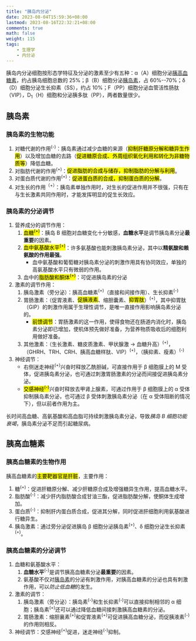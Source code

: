 ```yaml
---
title: "胰岛内分泌"
date: 2023-08-04T15:59:36+08:00
lastmod: 2023-08-16T22:32:21+08:00
comments: true
math: false
weight: 115
tags:
    - 生理学
    - 内分泌
---
```


胰岛内分泌细胞按形态学特征及分泌的激素至少有五种：α（A）细胞分泌[胰高血糖素](#胰高血糖素)，约占胰岛细胞总数的 25%；β（B）细胞分泌[胰岛素](#胰岛素)，占 60%--70%；δ（D）细胞分泌生长抑素（SS），约占 10%；F（PP）细胞分泌血管活性肠肽（VIP），D<sub>1</sub>（H）细胞和分泌胰多肽（PP），两者数量很少。

<!--more-->

## 胰岛素

### 胰岛素的生物功能

1. 对糖代谢的作用<sup>(-)</sup>：胰岛素通过减少血糖的来源（<mark>抑制肝糖原分解和糖异生作用</mark>）以及增加血糖的去路（<mark>促进糖原合成、外周组织氧化利用和转化为非糖物质等</mark>）降低血糖。
2. 对脂肪代谢的作用<sup>(+)</sup>：<mark>促进脂肪的合成与储存，抑制脂肪的分解与利用</mark>。
3. 对蛋白质代谢的作用<sup>(+)</sup>：<mark>促进蛋白质的合成，抑制蛋白质的分解</mark>。
4. 对生长的作用<sup>（+）</sup>：胰岛素单独作用时，对生长的促进作用并不很强，只有在与生长激素共同作用时，才能发挥明显的促生长效应。

### 胰岛素的分泌调节

1. 营养成分的调节作用：
    1. <mark>血糖<sup>(+)</sup></mark>：胰岛 B 细胞对血糖变化十分敏感，**血糖水平**是调节胰岛素分泌**最重要**的因素。
    2. <mark>血中氨基酸水平<sup>(+)</sup></mark>：许多氨基酸也能刺激胰岛素分泌，其中以**精氨酸和赖氨酸的作用最强**。
        - 血中氨基酸和葡萄糖对胰岛素分泌的刺激作用具有协同效应，单独的高氨基酸水平只有微弱的作用。
    3. 血中的<mark>脂肪酸和酮体<sup>(+)</sup></mark>：可促进胰岛素的分泌
2. 激素的调节作用：
    1. 胰岛激素（旁分泌）：胰高血糖素<sup>(+)</sup>（直接和间接作用）、生长抑素<sup>(-)</sup>
    2. 胃肠激素：（促胃液素、<mark>促胰液素</mark>、缩胆囊素、<mark>抑胃肽</mark>）<sup>(+)</sup>，其中抑胃肽（GIP）的刺激作用属于生理性调节，是唯一直接作用影响胰岛素分泌的。
        - <mark>前馈调节</mark>：胃肠激素的这一作用，使得食物还在肠道内消化时，胰岛素分泌即已增加，使机体预先做好准备，为营养物质吸收后的细胞利用做好准备。
    3. 其他激素：（生长激素、糖皮质激素、甲状腺激 → 血糖升高）<sup>(+)</sup>，（GHRH、TRH、CRH、胰高血糖样肽、VIP）<sup>(+)</sup>，（胰抑素、瘦素）<sup>(-)</sup>
3. 神经调节：
    - 右侧迷走神经<sup>(+)</sup>兴奋时释放乙酰胆碱，可直接作用于 β 细胞膜上的 M 受体，促进胰岛素分泌，也可通过刺激胃肠激素的分泌而间接促进胰岛素分泌。
    - <mark>交感神经<sup>(-)</sup></mark>兴奋时释放去甲肾上腺素，可通过作用于 β 细胞膜上的 α 受体抑制胰岛素分泌，也可通过 β 受体刺激胰岛素分泌（在 α 受体阻断的情况下），但以前者作用为主。

长时间高血糖、高氨基酸和高血脂可持续刺激胰岛素分泌，导致*胰岛 B 细胞功能衰竭*，胰岛素分泌不足而引起糖尿病。

## 胰高血糖素

### 胰高血糖素的生物作用

胰高血糖素的<mark>主要靶器官是肝脏</mark>，主要作用：

1. 糖<sup>(+)</sup>：促进肝糖原分解、减少肝糖原合成及增强糖异生作用，提高血糖水平。
2. 脂肪酸<sup>(-)</sup>：减少肝内脂肪酸合成甘油三酯，促进脂肪酸分解，使酮体生成增加。
3. 蛋白质<sup>(-)</sup>：抑制肝内蛋白质合成，促进其分解，同时促进肝细胞利用氨基酸进行糖异生。
4. 胰岛激素：通过旁分泌促进胰岛 β 细胞分泌胰岛素<sup>(+)</sup>、δ 细胞分泌生长抑素<sup>(+)</sup>。

### 胰高血糖素的分泌调节

1. 血糖和氨基酸水平：
    1. **血糖水平**<sup>(-)</sup>是调节胰高血糖素分泌**最重要**的因素。
    2. 氨基酸不仅对[胰岛素](#胰岛素的分泌调节)的分泌有刺激作用，对胰高血糖素的分泌也具有刺激作用，可以*防止低血糖*的发生。
2. 激素的调节：
    1. 胰岛激素（旁分泌）：胰岛素<sup>(-)</sup>和生长抑素<sup>(-)</sup>可以直接抑制相邻的 α 细胞；胰岛素<sup>(+)</sup>还可以通过降低血糖间接刺激胰高血糖素的分泌。
    2. 胃肠激素：缩胆襄素<sup>(+)</sup>和促胃液素<sup>(+)</sup>可促进胰高血糖分泌，而促胰液素<sup>(-)</sup>的作用则相反。
3. 神经调节：交感神经<sup>(+)</sup>促进，迷走神经<sup>(-)</sup>抑制。
